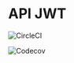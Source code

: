 # API JWT 


![CircleCI](https://img.shields.io/circleci/build/github/eduahcb/api_jwt?style=for-the-badge)

![Codecov](https://img.shields.io/codecov/c/github/eduahcb/api_jwt?style=for-the-badge)


